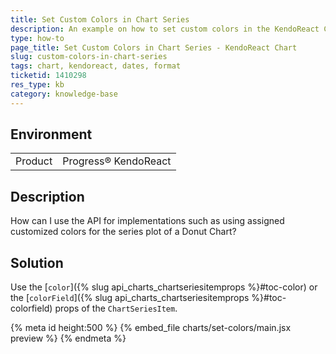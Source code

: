 ```yaml
---
title: Set Custom Colors in Chart Series
description: An example on how to set custom colors in the KendoReact Chart series.
type: how-to
page_title: Set Custom Colors in Chart Series - KendoReact Chart
slug: custom-colors-in-chart-series
tags: chart, kendoreact, dates, format
ticketid: 1410298
res_type: kb
category: knowledge-base
---
```


## Environment

<table>
	<tbody>
		<tr>
			<td>Product</td>
			<td>Progress® KendoReact</td>
		</tr>
	</tbody>
</table>


## Description

How can I use the API for implementations such as using assigned customized colors for the series plot of a Donut Chart?

## Solution

Use the [`color`]({% slug api_charts_chartseriesitemprops %}#toc-color) or the [`colorField`]({% slug api_charts_chartseriesitemprops %}#toc-colorfield) props of the `ChartSeriesItem`.

{% meta id height:500 %}
{% embed_file charts/set-colors/main.jsx preview %}
{% endmeta %}
